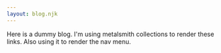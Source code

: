 ```yaml
---
layout: blog.njk
---
```


Here is a dummy blog. I'm using metalsmith collections to render these links. Also using it to render the nav menu.
